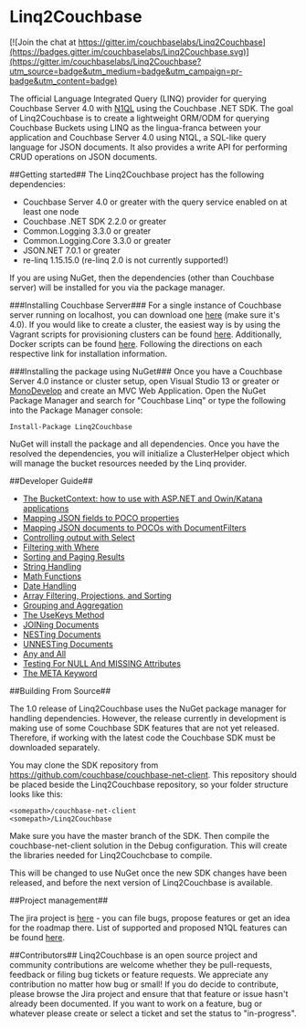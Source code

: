 Linq2Couchbase
==================

[![Join the chat at https://gitter.im/couchbaselabs/Linq2Couchbase](https://badges.gitter.im/couchbaselabs/Linq2Couchbase.svg)](https://gitter.im/couchbaselabs/Linq2Couchbase?utm_source=badge&utm_medium=badge&utm_campaign=pr-badge&utm_content=badge)

The official Language Integrated Query (LINQ) provider for querying Couchbase Server 4.0 with [N1QL](http://developer.couchbase.com/documentation/server/4.0/n1ql/n1ql-intro/data-access-using-n1ql.html) using the Couchbase .NET SDK. The goal of Linq2Couchbase is to create a lightweight ORM/ODM for querying Couchbase Buckets using LINQ as the lingua-franca between your application and Couchbase Server 4.0 using N1QL, a SQL-like query language for JSON documents. It also provides a write API for performing CRUD operations on JSON documents.

##Getting started##
The Linq2Couchbase project has the following dependencies:

- Couchbase Server 4.0 or greater with the query service enabled on at least one node
- Couchbase .NET SDK 2.2.0 or greater
- Common.Logging 3.3.0 or greater
- Common.Logging.Core 3.3.0 or greater
- JSON.NET 7.0.1 or greater
- re-linq 1.15.15.0 (re-linq 2.0 is not currently supported!)

If you are using NuGet, then the dependencies (other than Couchbase server) will be installed for you via the package manager. 

###Installing Couchbase Server###
For a single instance of Couchbase server running on localhost, you can download one [here](http://www.couchbase.com/nosql-databases/downloads) (make sure it's 4.0). If you would like to create a cluster, the easiest way is by using the Vagrant scripts for provisioning clusters can be found [here](https://github.com/couchbaselabs/vagrants). Additionally, Docker scripts can be found [here](https://hub.docker.com/r/couchbase/server/). Following the directions on each respective link for installation information.

###Installing the package using NuGet###
Once you have a Couchbase Server 4.0 instance or cluster setup, open Visual Studio 13 or greater or [MonoDevelop](http://www.monodevelop.com/) and create an MVC Web Application. Open the NuGet Package Manager and search for "Couchbase Linq" or type the following into the Package Manager console:

    Install-Package Linq2Couchbase 

NuGet will install the package and all dependencies. Once you have the resolved the dependencies, you will initialize a ClusterHelper object which will manage the bucket resources needed by the Linq provider.

##Developer Guide##

- [The BucketContext: how to use with ASP.NET and Owin/Katana applications](https://github.com/couchbaselabs/Linq2Couchbase/blob/master/docs/bucket-context.md)
- [Mapping JSON fields to POCO properties](https://github.com/couchbaselabs/Linq2Couchbase/blob/master/docs/poco-mapping.md)
- [Mapping JSON documents to POCOs with DocumentFilters](https://github.com/couchbaselabs/Linq2Couchbase/blob/master/docs/document-filters.md)
- [Controlling output with Select](https://github.com/couchbaselabs/Linq2Couchbase/blob/master/docs/simple-select.md)
- [Filtering with Where](https://github.com/couchbaselabs/Linq2Couchbase/blob/master/docs/where-clause.md)
- [Sorting and Paging Results](https://github.com/couchbaselabs/Linq2Couchbase/blob/master/docs/sorting-take-limit.md)
- [String Handling](https://github.com/couchbaselabs/Linq2Couchbase/blob/master/docs/string-handling.md)
- [Math Functions](https://github.com/couchbaselabs/Linq2Couchbase/blob/master/docs/math-functions.md)
- [Date Handling](https://github.com/couchbaselabs/Linq2Couchbase/blob/master/docs/date-handling.md)
- [Array Filtering, Projections, and Sorting](https://github.com/couchbaselabs/Linq2Couchbase/blob/master/docs/array-filtering-projections.md)
- [Grouping and Aggregation](https://github.com/couchbaselabs/Linq2Couchbase/blob/master/docs/grouping-aggregation.md)
- [The UseKeys Method](https://github.com/couchbaselabs/Linq2Couchbase/blob/master/docs/use-keys.md)
- [JOINing Documents](https://github.com/couchbaselabs/Linq2Couchbase/blob/master/docs/joins.md)
- [NESTing Documents](https://github.com/couchbaselabs/Linq2Couchbase/blob/master/docs/nest.md)
- [UNNESTing Documents](https://github.com/couchbaselabs/Linq2Couchbase/blob/master/docs/unnest.md)
- [Any and All](https://github.com/couchbaselabs/Linq2Couchbase/blob/master/docs/any-all.md)
- [Testing For NULL And MISSING Attributes](https://github.com/couchbaselabs/Linq2Couchbase/blob/master/docs/null-missing-valued.md)
- [The META Keyword](https://github.com/couchbaselabs/Linq2Couchbase/blob/master/docs/meta-keyword.md)

##Building From Source##

The 1.0 release of Linq2Couchbase uses the NuGet package manager for handling dependencies.  However, the release currently in development is making use of some Couchbase SDK features that are not yet released.  Therefore, if working with the latest code the Couchbase SDK must be downloaded separately.

You may clone the SDK repository from https://github.com/couchbase/couchbase-net-client.  This repository should be placed beside the Linq2Couchbase repository, so your folder structure looks like this:

    <somepath>/couchbase-net-client
    <somepath>/Linq2Couchbase

Make sure you have the master branch of the SDK.  Then compile the couchbase-net-client solution in the Debug configuration.  This will create the libraries needed for Linq2Couchcbase to compile.

This will be changed to use NuGet once the new SDK changes have been released, and before the next version of Linq2Couchbase is available.


##Project management##

The jira project is [here](http://issues.couchbase.com/browse/LINQ) - you can file bugs, propose features or get an idea for the roadmap there. List of supported and proposed N1QL features can be found [here](https://docs.google.com/document/d/1hPNZ-qTKpVzQsFwg_1uUueltzNL1wA75L5F-hYF92Cw/edit?usp=sharing). 

##Contributors##
Linq2Couchbase is an open source project and community contributions are welcome whether they be pull-requests, feedback or filing bug tickets or feature requests. We appreciate any contribution no matter how bug or small! If you do decide to contribute, please browse the Jira project and ensure that that feature or issue hasn't already been documented. If you want to work on a feature, bug or whatever please create or select a ticket and set the status to "in-progress".


